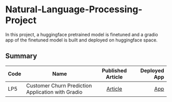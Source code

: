 # Natural-Language-Processing-Project

In this project, a huggingface pretrained model is finetuned and a gradio app of the finetuned model is built and deployed on huggingface space.

## Summary
| Code      | Name        | Published Article |  Deployed App |
|-----------|-------------|:-------------:|------:|
| LP5 |Customer Churn Prediction Application with Gradio|  [Article](https://medium.com/@qacheampong/natural-language-processing-finetuning-a-pretrained-model-for-sentiment-analysis-using-covid19-97f51f5a68f7/) | [App](https://huggingface.co/spaces/Queensly/Sentiment_Analysis_App/) |
